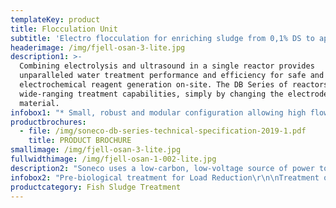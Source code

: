 ```yaml
---
templateKey: product
title: Flocculation Unit
subtitle: 'Electro flocculation for enriching sludge from 0,1% DS to approx. 5% DS'
headerimage: /img/fjell-osan-3-lite.jpg
description1: >-
  Combining electrolysis and ultrasound in a single reactor provides
  unparalleled water treatment performance and efficiency for safe and effective
  electrochemical reagent generation on-site. The DB Series of reactors have
  wide-ranging treatment capabilities, simply by changing the electrode
  material.
infobox1: "* Small, robust and modular configuration allowing high flow volumes\r\n* Compact design aimed at high viscosity liquids\r\n* No liquid chemical or polymer required for coagulation and pH correction\r\n* Highly dewatered sludge production\r\n* Supplied as a factory-built, plug-and-play solution\r\n* Easily installed alone, or retro-fitted to existing overloaded/underperforming plants\r\n* Easy-change electrode plates\r\n* Available with on-line parameter monitoring and control\r\n* Includes adaptive control and remote access monitoring, control and automation"
productbrochures:
  - file: /img/soneco-db-series-technical-specification-2019-1.pdf
    title: PRODUCT BROCHURE
smallimage: /img/fjell-osan-3-lite.jpg
fullwidthimage: /img/fjell-osan-1-002-lite.jpg
description2: "Soneco uses a low-carbon, low-voltage source of power to obtain the safe and controlled generation of water treatment reagents on-site.\r\n\n\rReactive water treatment reagents are metered precisely and directly into the process stream – simply by varying the electric current that is applied to the electrodes, in a controlled and calculated manner. This novel, fast and controllable treatment system uses a state-of-the-art, in-house designed Power Control System (PSU) to ensure fine-control of the system and its ancillaries and ensuring high-efficiency and reliability."
infobox2: "Pre-biological treatment for Load Reduction\r\n\nTreatment of Recalcitrant Organics\r\n\nPhosphorus and Nutrient Removal\r\n\nTertiary & Quaternary Treatment\r\n\nWater Recovery & Re-use\r\n\nSludge Enrichment"
productcategory: Fish Sludge Treatment
---
```


